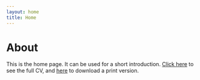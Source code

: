 ```yaml
---
layout: home
title: Home
---
```


# About


This is the home page. It can be used for a short introduction. [Click here](cv) to see the full CV, and [here](assets/files/caleb_salt.pdf) to download a print version.

